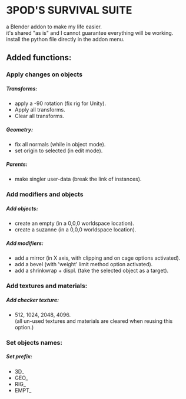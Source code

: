 # 3POD'S SURVIVAL SUITE
a Blender addon to make my life easier.  
it's shared "as is" and I cannot guarantee everything will be working.  
install the python file directly in the addon menu.

## Added functions:

### Apply changes on objects
##### Transforms:
- apply a -90 rotation (fix rig for Unity).
- Apply all transforms.
- Clear all transforms.
##### Geometry: 
- fix all normals (while in object mode).
- set origin to selected (in edit mode).
##### Parents: 
- make singler user-data (break the link of instances).

### Add modifiers and objects
##### Add objects:
- create an empty (in a 0,0,0 worldspace location).
- create a suzanne (in a 0,0,0 worldspace location).
##### Add modifiers: 
- add a mirror (in X axis, with clipping and on cage options activated).
- add a bevel (with 'weight' limit method option activated).
- add a shrinkwrap + displ. (take the selected object as a target).

### Add textures and materials:
##### Add checker texture:
- 512, 1024, 2048, 4096.  
(all un-used textures and materials are cleared when reusing this option.)

### Set objects names:
##### Set prefix:
- 3D_  
- GEO_  
- RIG_  
- EMPT_  
